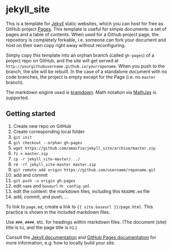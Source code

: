 jekyll_site
===========

This is a template for 
[Jekyll](http://jekyllrb.com/docs/home/)
static websites, which you can host for free as GitHub project 
[Pages](https://help.github.com/categories/20/articles).
This template is useful for simple documents:
a set of pages and a table of contents.
When used for a Github project page, the repository is completely forkable, i.e.
someone can fork your document and host on their own copy right away without
reconfiguring.

Simply copy this template into an orphan branch (called `gh-pages`) of a 
project repo on GitHub, and the site will get served at 
`http://yourgithubusername.github.io/yourreponame`.
When you push to the branch, the site will be rebuilt.
In the case of a standalone document with no code branches, the project is empty
except for the Page (i.e. no `master` branch).

The markdown engine used is [kramdown](http://kramdown.gettalong.org/).
Math notation via [MathJax](http://www.mathjax.org/) is supported.

## Getting started
1. Create new repo on GitHub
1. Create corresponding local folder
1. `git init`
1. `git checkout --orphan gh-pages`
1. `wget https://github.com/amacfie/jekyll_site/archive/master.zip`
1. `7z x master.zip`
1. `cp -r jekyll_site-master/. ./`
1. `rm -rf jekyll_site-master master.zip`
1. `git remote add origin https://github.com/username/reponame.git`
1. add and commit
1. `git push -u origin gh-pages`
1. edit `name` and `baseurl` in `_config.yml`
1. edit the content: the markdown files, including this `README.md` file
1. add, commit, and push, ...

To link to `page.md`, create a link to `{{ site.baseurl }}/page.html`.
This practice is shown in the included markdown files.

Use `###`, `####`, etc. for headings within markdown files. 
(The document (site) title is `h1`, and the page title is `h2`.)

Consult the 
[Jekyll documentation](http://jekyllrb.com/docs/home/) 
and
[GitHub Pages documentation](https://help.github.com/categories/20/articles)
for more information, e.g. how to locally build your site.
